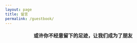 ```yaml
---
layout: page
title: 留言
permalink: /guestbook/
---
```


<style type="text/css">
    img {
        max-width: 100%;
        padding: 0.5em 0;
        margin: auto;
        display: block;
    }

    .slogan {
        text-align: center;
        font-size: 16px;
        margin-top: 20px;
        margin-bottom: 30px;
    }

    .content {
        width: 100%;
        height: auto;
        white-space: normal;
        word-wrap: break-word;
        word-break: break-all;
        overflow: -moz-scrollbars-vertical;
    }

</style>

<div class='slogan'>
    <b>或许你不经意留下的足迹，让我们成为了朋友</b>
</div>

<script src="https://cdnjs.loli.net/ajax/libs/jquery/3.2.1/jquery.min.js"></script>
<script src="//cdn1.lncld.net/static/js/3.0.4/av-min.js"></script>
<script src="//unpkg.com/valine/dist/Valine.min.js"></script>

<div id="valine_comment" class="fb_comments_container"></div>
<script>
    var notify = '{{site.valine.notify}}' === true;
    var verify = '{{site.valine.verify}}.>' === true;
    var visitor = '{{site.valine.visitor}}.>' === true;

    new Valine({
        av: AV,
        el: '#valine_comment',
        notify: notify,
        verify: verify,
        // smiles_url: '/smiles',
        visitor: visitor,
        app_id: '{{site.valine.app_id}}',
        app_key: '{{site.valine.app_key}}',
        placeholder: '{{site.valine.placeholder}}',
        avatar: '{{site.valine.avatar}}'
    });
</script>